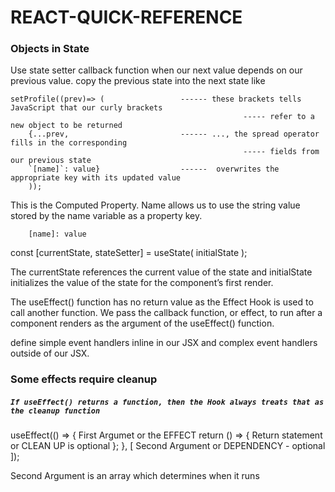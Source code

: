 # REACT-QUICK-REFERENCE

### Objects in State
Use state setter callback function when our next value depends on our previous value.
copy the previous state into the next state like 

    setProfile((prev)=> (                 ------ these brackets tells JavaScript that our curly brackets 
                                                        ----- refer to a new object to be returned
        {...prev,                         ------ ..., the spread operator fills in the corresponding 
                                                        ----- fields from our previous state
        `[name]`: value}                  ------  overwrites the appropriate key with its updated value
        ));

This is the Computed Property. Name allows us to use the string value stored by the name variable as a property key.

        [name]: value    

const [currentState, stateSetter] = useState( initialState );

The currentState references the current value of the state and initialState initializes the value of the state for the component’s first render.

The useEffect() function has no return value as the Effect Hook is used to call another function. We pass the callback function, or effect, to run after a component renders as the argument of the useEffect() function. 

define simple event handlers inline in our JSX and complex event handlers outside of our JSX.


### Some effects require cleanup

##### `If useEffect() returns a function, then the Hook always treats that as the cleanup function`

useEffect(() => {
      First Argumet or the EFFECT
  return () => {
        Return statement or CLEAN UP is optional
  };
}, [ Second Argument or DEPENDENCY - optional ]); 

Second Argument is an array which determines when it runs
